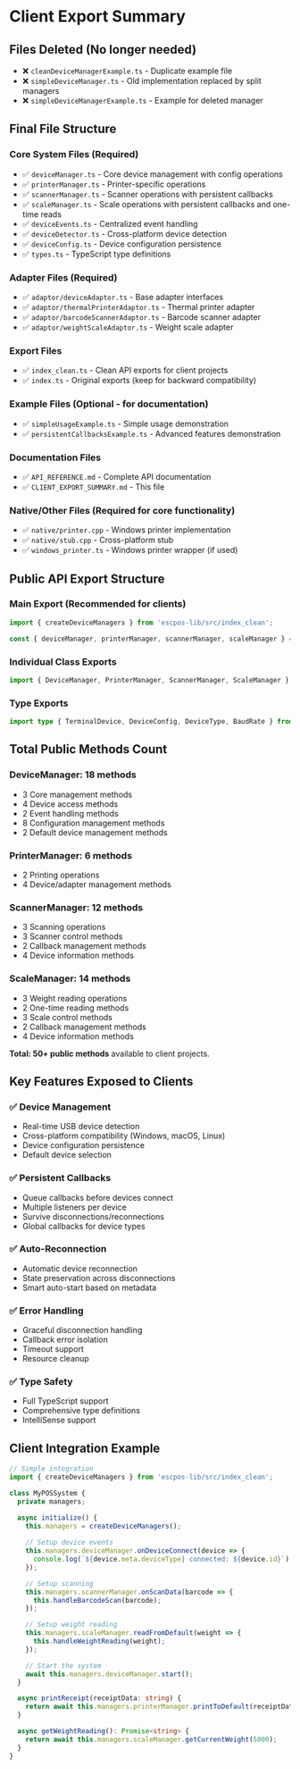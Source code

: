 # Client Export Summary

## Files Deleted (No longer needed)
- ❌ `cleanDeviceManagerExample.ts` - Duplicate example file
- ❌ `simpleDeviceManager.ts` - Old implementation replaced by split managers
- ❌ `simpleDeviceManagerExample.ts` - Example for deleted manager

## Final File Structure

### Core System Files (Required)
- ✅ `deviceManager.ts` - Core device management with config operations
- ✅ `printerManager.ts` - Printer-specific operations
- ✅ `scannerManager.ts` - Scanner operations with persistent callbacks
- ✅ `scaleManager.ts` - Scale operations with persistent callbacks and one-time reads
- ✅ `deviceEvents.ts` - Centralized event handling
- ✅ `deviceDetector.ts` - Cross-platform device detection
- ✅ `deviceConfig.ts` - Device configuration persistence
- ✅ `types.ts` - TypeScript type definitions

### Adapter Files (Required)
- ✅ `adaptor/deviceAdaptor.ts` - Base adapter interfaces
- ✅ `adaptor/thermalPrinterAdaptor.ts` - Thermal printer adapter
- ✅ `adaptor/barcodeScannerAdaptor.ts` - Barcode scanner adapter
- ✅ `adaptor/weightScaleAdaptor.ts` - Weight scale adapter

### Export Files
- ✅ `index_clean.ts` - Clean API exports for client projects
- ✅ `index.ts` - Original exports (keep for backward compatibility)

### Example Files (Optional - for documentation)
- ✅ `simpleUsageExample.ts` - Simple usage demonstration
- ✅ `persistentCallbacksExample.ts` - Advanced features demonstration

### Documentation Files
- ✅ `API_REFERENCE.md` - Complete API documentation
- ✅ `CLIENT_EXPORT_SUMMARY.md` - This file

### Native/Other Files (Required for core functionality)
- ✅ `native/printer.cpp` - Windows printer implementation
- ✅ `native/stub.cpp` - Cross-platform stub
- ✅ `windows_printer.ts` - Windows printer wrapper (if used)

## Public API Export Structure

### Main Export (Recommended for clients)
```typescript
import { createDeviceManagers } from 'escpos-lib/src/index_clean';

const { deviceManager, printerManager, scannerManager, scaleManager } = createDeviceManagers();
```

### Individual Class Exports
```typescript
import { DeviceManager, PrinterManager, ScannerManager, ScaleManager } from 'escpos-lib/src/index_clean';
```

### Type Exports
```typescript
import type { TerminalDevice, DeviceConfig, DeviceType, BaudRate } from 'escpos-lib/src/index_clean';
```

## Total Public Methods Count

### DeviceManager: 18 methods
- 3 Core management methods
- 4 Device access methods  
- 2 Event handling methods
- 8 Configuration management methods
- 2 Default device management methods

### PrinterManager: 6 methods
- 2 Printing operations
- 4 Device/adapter management methods

### ScannerManager: 12 methods
- 3 Scanning operations
- 3 Scanner control methods
- 2 Callback management methods
- 4 Device information methods

### ScaleManager: 14 methods
- 3 Weight reading operations
- 2 One-time reading methods
- 3 Scale control methods
- 2 Callback management methods
- 4 Device information methods

**Total: 50+ public methods** available to client projects.

## Key Features Exposed to Clients

### ✅ Device Management
- Real-time USB device detection
- Cross-platform compatibility (Windows, macOS, Linux)
- Device configuration persistence
- Default device selection

### ✅ Persistent Callbacks
- Queue callbacks before devices connect
- Multiple listeners per device
- Survive disconnections/reconnections
- Global callbacks for device types

### ✅ Auto-Reconnection
- Automatic device reconnection
- State preservation across disconnections
- Smart auto-start based on metadata

### ✅ Error Handling
- Graceful disconnection handling
- Callback error isolation
- Timeout support
- Resource cleanup

### ✅ Type Safety
- Full TypeScript support
- Comprehensive type definitions
- IntelliSense support

## Client Integration Example
```typescript
// Simple integration
import { createDeviceManagers } from 'escpos-lib/src/index_clean';

class MyPOSSystem {
  private managers;

  async initialize() {
    this.managers = createDeviceManagers();
    
    // Setup device events
    this.managers.deviceManager.onDeviceConnect(device => {
      console.log(`${device.meta.deviceType} connected: ${device.id}`);
    });

    // Setup scanning
    this.managers.scannerManager.onScanData(barcode => {
      this.handleBarcodeScan(barcode);
    });

    // Setup weight reading
    this.managers.scaleManager.readFromDefault(weight => {
      this.handleWeightReading(weight);
    });

    // Start the system
    await this.managers.deviceManager.start();
  }

  async printReceipt(receiptData: string) {
    return await this.managers.printerManager.printToDefault(receiptData);
  }

  async getWeightReading(): Promise<string> {
    return await this.managers.scaleManager.getCurrentWeight(5000);
  }
}
```